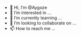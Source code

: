 - 👋 Hi, I’m @Aygoze
- 👀 I’m interested in ...
- 🌱 I’m currently learning ...
- 💞️ I’m looking to collaborate on ...
- 📫 How to reach me ...

<!---
Aygoze/Aygoze is a ✨ special ✨ repository because its `README.md` (this file) appears on your GitHub profile.
You can click the Preview link to take a look at your changes.
--->
